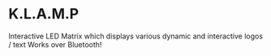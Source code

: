 # K.L.A.M.P
Interactive LED Matrix which displays various dynamic and interactive logos / text
Works over Bluetooth!
